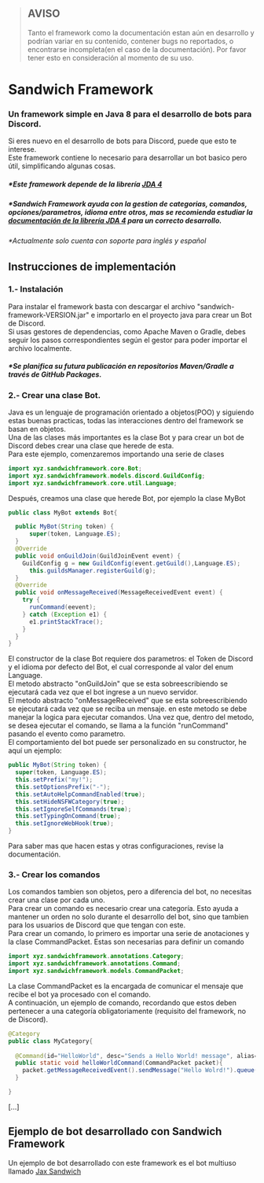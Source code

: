 > ## AVISO
> Tanto el framework como la documentación estan aún en desarrollo y podrían variar en su contenido, contener bugs no reportados, o encontrarse incompleta(en el caso de la documentación). Por favor tener esto en consideración al momento de su uso.

# Sandwich Framework
### Un framework simple en Java 8 para el desarrollo de bots para Discord.

Si eres nuevo en el desarrollo de bots para Discord, puede que esto te interese.  
Este framework contiene lo necesario para desarrollar un bot basico pero útil, simplificando algunas cosas.

##### **Este framework depende de la librería [JDA 4](https://github.com/DV8FromTheWorld/JDA)*
##### **Sandwich Framework ayuda con la gestion de categorias, comandos, opciones/parametros, idioma entre otros, mas se recomienda estudiar la [documentación de la librería JDA 4](https://ci.dv8tion.net/job/JDA/javadoc/) para un correcto desarrollo.*
###### **Actualmente solo cuenta con soporte para inglés y español*

## Instrucciones de implementación

### 1.- Instalación
Para instalar el framework basta con descargar el archivo "sandwich-framework-VERSION.jar" e importarlo en el proyecto java para crear un Bot de Discord.  
Si usas gestores de dependencias, como Apache Maven o Gradle, debes seguir los pasos correspondientes según el gestor para poder importar el archivo localmente.
##### **Se planifica su futura publicación en repositorios Maven/Gradle a través de GitHub Packages.*
### 2.- Crear una clase Bot.
Java es un lenguaje de programación orientado a objetos(POO) y siguiendo estas buenas practicas, todas las interacciones dentro del framework se basan en objetos.  
Una de las clases más importantes es la clase Bot y para crear un bot de Discord debes crear una clase que herede de esta.  
Para este ejemplo, comenzaremos importando una serie de clases
```java
import xyz.sandwichframework.core.Bot;
import xyz.sandwichframework.models.discord.GuildConfig;
import xyz.sandwichframework.core.util.Language;
```
Después, creamos una clase que herede Bot, por ejemplo la clase MyBot
```java
public class MyBot extends Bot{

  public MyBot(String token) {
      super(token, Language.ES);
  }
  @Override
  public void onGuildJoin(GuildJoinEvent event) {
    GuildConfig g = new GuildConfig(event.getGuild(),Language.ES);
      this.guildsManager.registerGuild(g);
  }
  @Override
  public void onMessageReceived(MessageReceivedEvent event) {
    try {
      runCommand(eevent);
    } catch (Exception e1) {
      e1.printStackTrace();
    }
  }
}
```
El constructor de la clase Bot requiere dos parametros: el Token de Discord y el idioma por defecto del Bot, el cual corresponde al valor del enum Language.  
El metodo abstracto "onGuildJoin" que se esta sobreescribiendo se ejecutará cada vez que el bot ingrese a un nuevo servidor.  
El metodo abstracto "onMessageReceived" que se esta sobreescribiendo se ejecutará cada vez que se reciba un mensaje. en este metodo se debe manejar la logica para ejecutar comandos. Una vez que, dentro del metodo, se desea ejecutar el comando, se llama a la función "runCommand" pasando el evento como parametro.  
El comportamiento del bot puede ser personalizado en su constructor, he aquí un ejemplo:
```java
public MyBot(String token) {
  super(token, Language.ES);
  this.setPrefix("my!");
  this.setOptionsPrefix("-");
  this.setAutoHelpCommandEnabled(true);
  this.setHideNSFWCategory(true);
  this.setIgnoreSelfCommands(true);
  this.setTypingOnCommand(true);
  this.setIgnoreWebHook(true);
}
```
Para saber mas que hacen estas y otras configuraciones, revise la documentación.  
### 3.- Crear los comandos
Los comandos tambien son objetos, pero a diferencia del bot, no necesitas crear una clase por cada uno.  
Para crear un comando es necesario crear una categoría. Esto ayuda a mantener un orden no solo durante el desarrollo del bot, sino que tambien para los usuarios de Discord que que tengan con este.  
Para crear un comando, lo primero es importar una serie de anotaciones y la clase CommandPacket. Estas son necesarias para definir un comando
```java
import xyz.sandwichframework.annotations.Category;
import xyz.sandwichframework.annotations.Command;
import xyz.sandwichframework.models.CommandPacket;
```
La clase CommandPacket es la encargada de comunicar el mensaje que recibe el bot ya procesado con el comando.  
A continuación, un ejemplo de comando, recordando que estos deben pertenecer a una categoría obligatoriamente (requisito del framework, no de Discord).
```java
@Category
public class MyCategory{
  
  @Command(id="HelloWorld", desc="Sends a Hello World! message", alias={"hw","hello"})
  public static void helloWorldCommand(CommandPacket packet){
    packet.getMessageReceivedEvent().sendMessage("Hello Wolrd!").queue();
  }

}
```
[...]


## Ejemplo de bot desarrollado con Sandwich Framework
Un ejemplo de bot desarrollado con este framework es el bot multiuso llamado [Jax Sandwich](https://github.com/Juan-Acuna/jax-sndwch-bot)